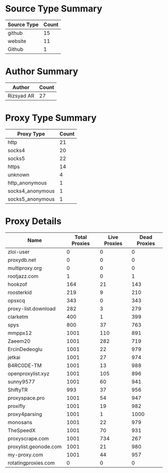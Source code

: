 # Source Type Summary

| Source Type | Count |
|-------------|-------|
| github | 15 |
| website | 11 |
| Github | 1 |


# Author Summary

| Author | Count |
|--------|-------|
| Rizsyad AR | 27 |


# Proxy Type Summary

| Proxy Type | Count |
|------------|-------|
| http | 21 |
| socks4 | 20 |
| socks5 | 22 |
| https | 14 |
| unknown | 4 |
| http_anonymous | 1 |
| socks4_anonymous | 1 |
| socks5_anonymous | 1 |


# Proxy Details

| Name | Total Proxies | Live Proxies | Dead Proxies |
|------|---------------|--------------|---------------|
| zloi-user | 0 | 0 | 0 |
| proxydb.net | 0 | 0 | 0 |
| multiproxy.org | 0 | 0 | 0 |
| rootjazz.com | 1 | 0 | 1 |
| hookzof | 164 | 21 | 143 |
| roosterkid | 219 | 9 | 210 |
| opsxcq | 343 | 0 | 343 |
| proxy-list.download | 282 | 3 | 279 |
| clarketm | 400 | 1 | 399 |
| spys | 800 | 37 | 763 |
| mmppx12 | 1001 | 110 | 891 |
| Zaeem20 | 1001 | 282 | 719 |
| ErcinDedeoglu | 1001 | 22 | 979 |
| jetkai | 1001 | 27 | 974 |
| B4RC0DE-TM | 1001 | 13 | 988 |
| openproxylist.xyz | 1001 | 105 | 896 |
| sunny9577 | 1001 | 60 | 941 |
| ShiftyTR | 993 | 37 | 956 |
| proxyspace.pro | 1001 | 54 | 947 |
| proxifly | 1001 | 19 | 982 |
| proxy4parsing | 1001 | 1 | 1000 |
| monosans | 1001 | 22 | 979 |
| TheSpeedX | 1001 | 70 | 931 |
| proxyscrape.com | 1001 | 734 | 267 |
| proxylist.geonode.com | 1001 | 21 | 980 |
| my-proxy.com | 1001 | 44 | 957 |
| rotatingproxies.com | 0 | 0 | 0 |
